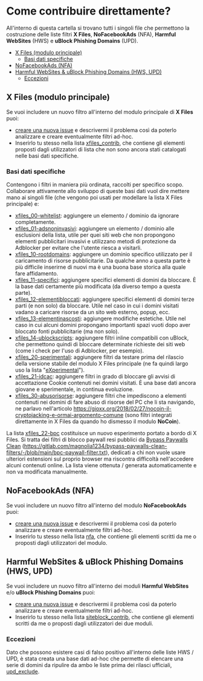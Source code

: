 # Come contribuire direttamente?

All'interno di questa cartella si trovano tutti i singoli file che permettono la costruzione delle liste filtri **X Files**, **NoFacebookAds** (NFA), **Harmful WebSites** (HWS) e **uBlock Phishing Domains** (UPD).

* [X Files (modulo principale)](#x-files-modulo-principale)
  + [Basi dati specifiche](#basi-dati-specifiche)
* [NoFacebookAds (NFA)](#nofacebookads-nfa)
* [Harmful WebSites & uBlock Phishing Domains (HWS, UPD)](#harmful-websites--ublock-phishing-domains-hws-upd)
  + [Eccezioni](#eccezioni)

## X Files (modulo principale)

Se vuoi includere un nuovo filtro all'interno del modulo principale di **X Files** puoi:

- [creare una nuova issue](https://github.com/gioxx/xfiles/issues/new/choose) e descrivermi il problema così da poterlo analizzare e creare eventualmente filtri ad-hoc.
- Inserirlo tu stesso nella lista [xfiles_contrib](/contrib/xfiles_contrib), che contiene gli elementi proposti dagli utilizzatori di lista che non sono ancora stati catalogati nelle basi dati specifiche.

### Basi dati specifiche

Contengono i filtri in maniera più ordinata, raccolti per specifico scopo. Collaborare attivamente allo sviluppo di queste basi dati vuol dire mettere mano ai singoli file (che vengono poi usati per modellare la lista X Files principale) e:

- [xfiles_00-whitelist](/contrib/xfiles_00-whitelist): aggiungere un elemento / dominio da ignorare completamente.
- [xfiles_01-adsnoninvasivi](/contrib/xfiles_01-adsnoninvasivi): aggiungere un elemento / dominio alle esclusioni della lista, utile per quei siti web che non propongono elementi pubblicitari invasivi e utilizzano metodi di protezione da Adblocker per evitare che l'utente riesca a visitarli.
- [xfiles_10-rootdomains](/contrib/xfiles_10-rootdomains): aggiungere un dominio specifico utilizzato per il caricamento di risorse pubblicitarie. Da qualche anno a questa parte è più difficile inserirne di nuovi ma è una buona base storica alla quale fare affidamento.
- [xfiles_11-specifici](/contrib/xfiles_11-specifici): aggiungere specifici elementi di domini da bloccare. È la base dati certamente più modificata (da diverso tempo a questa parte).
- [xfiles_12-elementibloccati](/contrib/xfiles_12-elementibloccati): aggiungere specifici elementi di domini terze parti (e non solo) da bloccare. Utile nel caso in cui i domini visitati vadano a caricare risorse da un sito web esterno, popup, ecc.
- [xfiles_13-elementinascosti](/contrib/xfiles_13-elementinascosti): aggiungere modifiche estetiche. Utile nel caso in cui alcuni domini propongano importanti spazi vuoti dopo aver bloccato fonti pubblicitarie (ma non solo).
- [xfiles_14-ublockscripts](/contrib/xfiles_14-ublockscripts): aggiungere filtri inline compatibili con uBlock, che permettono quindi di bloccare determinate richieste dei siti web (come i check per l'uso di Adblocker, per esempio).
- [xfiles_20-sperimentali](/contrib/xfiles_20-sperimentali): aggiungere filtri da testare prima del rilascio della versione stabile del modulo X Files principale (ne fa quindi largo uso la lista "[eXperimental](https://github.com/gioxx/xfiles/blob/master/experimental.txt)").
- [xfiles_21-idcac](/contrib/xfiles_21-idcac): aggiungere filtri in grado di bloccare gli avvisi di accettazione Cookie contenuti nei domini visitati. È una base dati ancora giovane e sperimentale, in continua evoluzione.
- [xfiles_30-abusorisorse](/contrib/xfiles_30-abusorisorse): aggiungere filtri che impediscono a elementi contenuti nei domini di fare abuso di risorse del PC che li sta navigando, ne parlavo nell'articolo https://gioxx.org/2018/02/27/nocoin-il-cryptojacking-e-ormai-argomento-comune (sono filtri integrati direttamente in X Files da quando ho dismesso il modulo **NoCoin**).

La lista [xfiles_22-bpc](/contrib/xfiles_22-bpc) costituisce un nuovo esperimento portato a bordo di X Files. Si tratta dei filtri di blocco paywall resi pubblici da [Bypass Paywalls Clean](https://gitlab.com/magnolia1234/bypass-paywalls-clean-filters) (https://gitlab.com/magnolia1234/bypass-paywalls-clean-filters/-/blob/main/bpc-paywall-filter.txt), dedicati a chi non vuole usare ulteriori estensioni sul proprio browser ma riscontra difficoltà nell'accedere alcuni contenuti online. La lista viene ottenuta / generata automaticamente e non va modificata manualmente.


## NoFacebookAds (NFA)

Se vuoi includere un nuovo filtro all'interno del modulo **NoFacebookAds** puoi:

- [creare una nuova issue](https://github.com/gioxx/xfiles/issues/new/choose) e descrivermi il problema così da poterlo analizzare e creare eventualmente filtri ad-hoc.
- Inserirlo tu stesso nella lista [nfa](/contrib/nfa), che contiene gli elementi scritti da me o proposti dagli utilizzatori del modulo.

## Harmful WebSites & uBlock Phishing Domains (HWS, UPD)

Se vuoi includere un nuovo filtro all'interno dei moduli **Harmful WebSites** e/o **uBlock Phishing Domains** puoi:

- [creare una nuova issue](https://github.com/gioxx/xfiles/issues/new/choose) e descrivermi il problema così da poterlo analizzare e creare eventualmente filtri ad-hoc.
- Inserirlo tu stesso nella lista [siteblock_contrib](/contrib/siteblock_contrib), che contiene gli elementi scritti da me o proposti dagli utilizzatori dei due moduli.

### Eccezioni

Dato che possono esistere casi di falso positivo all'interno delle liste HWS / UPD, è stata creata una base dati ad-hoc che permette di elencare una serie di domini da ripulire da ambo le liste prima dei rilasci ufficiali, [upd_exclude](/contrib/upd_exclude).
